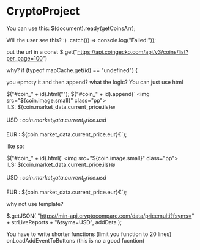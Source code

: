 # CryptoProject

You can use this:
$(document).ready(getCoinsArr);

Will the user see this? :)
.catch(() => console.log("Failed!"));

put the url in a const 
$.get("https://api.coingecko.com/api/v3/coins/list?per_page=100")

why? 
  if (typeof mapCache.get(id) == "undefined") {

you epmoty it and then append? what the logic?
You can just use html


 $("#coin_" + id).html("");
  $("#coin_" + id).append(`
                            <img src="${coin.image.small}" class="pp">
                            <br>
                            ILS: ${coin.market_data.current_price.ils}₪
                            <br><br>
                            USD : ${coin.market_data.current_price.usd}$
                            <br><br>
                            EUR : ${coin.market_data.current_price.eur}€`);

like so:

 $("#coin_" + id).html(`
                            <img src="${coin.image.small}" class="pp">
                            <br>
                            ILS: ${coin.market_data.current_price.ils}₪
                            <br><br>
                            USD : ${coin.market_data.current_price.usd}$
                            <br><br>
                            EUR : ${coin.market_data.current_price.eur}€`);

why not use template?

$.getJSON(
      "https://min-api.cryptocompare.com/data/pricemulti?fsyms=" +
        strLiveReports +
        "&tsyms=USD",
      addData
    );

You have to write shorter functions (limit you function to 20 lines) onLoadAddEventToButtons (this is no a good fucntion)



